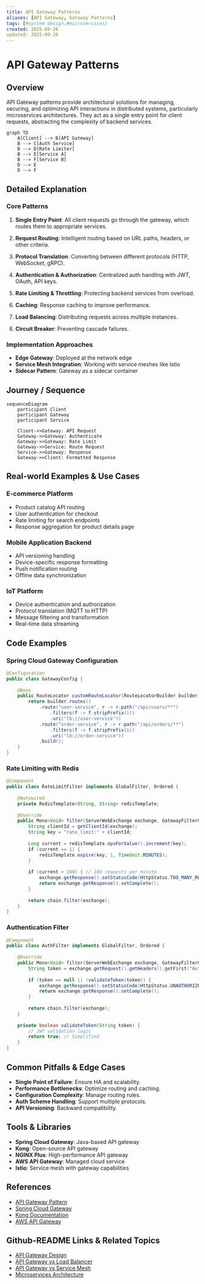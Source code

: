 ```yaml
---
title: API Gateway Patterns
aliases: [API Gateway, Gateway Patterns]
tags: [#system-design,#microservices]
created: 2025-09-26
updated: 2025-09-26
---
```


# API Gateway Patterns

## Overview

API Gateway patterns provide architectural solutions for managing, securing, and optimizing API interactions in distributed systems, particularly microservices architectures. They act as a single entry point for client requests, abstracting the complexity of backend services.

```mermaid
graph TD
    A[Client] --> B[API Gateway]
    B --> C[Auth Service]
    B --> D[Rate Limiter]
    B --> E[Service A]
    B --> F[Service B]
    D --> E
    D --> F
```

## Detailed Explanation

### Core Patterns

1. **Single Entry Point**: All client requests go through the gateway, which routes them to appropriate services.

2. **Request Routing**: Intelligent routing based on URL paths, headers, or other criteria.

3. **Protocol Translation**: Converting between different protocols (HTTP, WebSocket, gRPC).

4. **Authentication & Authorization**: Centralized auth handling with JWT, OAuth, API keys.

5. **Rate Limiting & Throttling**: Protecting backend services from overload.

6. **Caching**: Response caching to improve performance.

7. **Load Balancing**: Distributing requests across multiple instances.

8. **Circuit Breaker**: Preventing cascade failures.

### Implementation Approaches

- **Edge Gateway**: Deployed at the network edge
- **Service Mesh Integration**: Working with service meshes like Istio
- **Sidecar Pattern**: Gateway as a sidecar container

## Journey / Sequence

```mermaid
sequenceDiagram
    participant Client
    participant Gateway
    participant Service

    Client->>Gateway: API Request
    Gateway->>Gateway: Authenticate
    Gateway->>Gateway: Rate Limit
    Gateway->>Service: Route Request
    Service->>Gateway: Response
    Gateway->>Client: Formatted Response
```

## Real-world Examples & Use Cases

### E-commerce Platform
- Product catalog API routing
- User authentication for checkout
- Rate limiting for search endpoints
- Response aggregation for product details page

### Mobile Application Backend
- API versioning handling
- Device-specific response formatting
- Push notification routing
- Offline data synchronization

### IoT Platform
- Device authentication and authorization
- Protocol translation (MQTT to HTTP)
- Message filtering and transformation
- Real-time data streaming

## Code Examples

### Spring Cloud Gateway Configuration
```java
@Configuration
public class GatewayConfig {
    
    @Bean
    public RouteLocator customRouteLocator(RouteLocatorBuilder builder) {
        return builder.routes()
            .route("user-service", r -> r.path("/api/users/**")
                .filters(f -> f.stripPrefix(1))
                .uri("lb://user-service"))
            .route("order-service", r -> r.path("/api/orders/**")
                .filters(f -> f.stripPrefix(1))
                .uri("lb://order-service"))
            .build();
    }
}
```

### Rate Limiting with Redis
```java
@Component
public class RateLimitFilter implements GlobalFilter, Ordered {
    
    @Autowired
    private RedisTemplate<String, String> redisTemplate;
    
    @Override
    public Mono<Void> filter(ServerWebExchange exchange, GatewayFilterChain chain) {
        String clientId = getClientId(exchange);
        String key = "rate_limit:" + clientId;
        
        Long current = redisTemplate.opsForValue().increment(key);
        if (current == 1) {
            redisTemplate.expire(key, 1, TimeUnit.MINUTES);
        }
        
        if (current > 100) { // 100 requests per minute
            exchange.getResponse().setStatusCode(HttpStatus.TOO_MANY_REQUESTS);
            return exchange.getResponse().setComplete();
        }
        
        return chain.filter(exchange);
    }
}
```

### Authentication Filter
```java
@Component
public class AuthFilter implements GlobalFilter, Ordered {
    
    @Override
    public Mono<Void> filter(ServerWebExchange exchange, GatewayFilterChain chain) {
        String token = exchange.getRequest().getHeaders().getFirst("Authorization");
        
        if (token == null || !validateToken(token)) {
            exchange.getResponse().setStatusCode(HttpStatus.UNAUTHORIZED);
            return exchange.getResponse().setComplete();
        }
        
        return chain.filter(exchange);
    }
    
    private boolean validateToken(String token) {
        // JWT validation logic
        return true; // Simplified
    }
}
```

## Common Pitfalls & Edge Cases

- **Single Point of Failure**: Ensure HA and scalability.
- **Performance Bottlenecks**: Optimize routing and caching.
- **Configuration Complexity**: Manage routing rules.
- **Auth Scheme Handling**: Support multiple protocols.
- **API Versioning**: Backward compatibility.

## Tools & Libraries

- **Spring Cloud Gateway**: Java-based API gateway
- **Kong**: Open-source API gateway
- **NGINX Plus**: High-performance API gateway
- **AWS API Gateway**: Managed cloud service
- **Istio**: Service mesh with gateway capabilities

## References

- [API Gateway Pattern](https://microservices.io/patterns/apigateway.html)
- [Spring Cloud Gateway](https://spring.io/projects/spring-cloud-gateway)
- [Kong Documentation](https://docs.konghq.com/)
- [AWS API Gateway](https://aws.amazon.com/api-gateway/)

## Github-README Links & Related Topics

- [API Gateway Design](../api-gateway-design/README.md)
- [API Gateway vs Load Balancer](../api-gateway-vs-load-balancer/README.md)
- [API Gateway vs Service Mesh](../api-gateway-vs-service-mesh/README.md)
- [Microservices Architecture](../microservices-architecture/README.md)